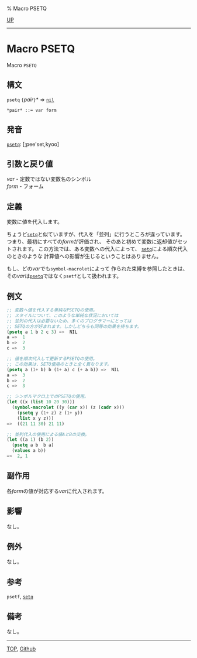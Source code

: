 % Macro PSETQ

[UP](5.3.html)  

---

# Macro **PSETQ**


Macro `PSETQ`


## 構文

`psetq` `{`*pair*`}`\* => [`nil`](5.3.nil-variable.html)

```
*pair* ::= var form 
```


## 発音

[`psetq`](5.3.psetq.html): [;pee'set,kyoo]


## 引数と戻り値

*var* - 定数ではない変数名のシンボル  
*form* - フォーム


## 定義

変数に値を代入します。

ちょうど[`setq`](5.3.setq.html)と似ていますが、代入を「並列」に行うところが違っています。
つまり、最初にすべての*form*が評価され、
そのあと初めて変数に返却値がセットされます。
この方法では、ある変数への代入によって、
[`setq`](5.3.setq.html)による順次代入のときのような
計算値への影響が生じるということはありません。

もし、どの*var*でも`symbol-macrolet`によって
作られた束縛を参照したときは、
その*var*は[`psetq`](5.3.psetq.html)ではなく`psetf`として扱われます。


## 例文

```lisp
;; 変数へ値を代入する単純なPSETQの使用。
;; スタイルについて、このような単純な状況においては
;; 並列の代入は必要ないため、多くのプログラマーにとっては
;; SETQの方が好まれます。しかしどちらも同等の効果を持ちます。
(psetq a 1 b 2 c 3) =>  NIL
a =>  1
b =>  2
c =>  3

;; 値を順次代入して更新するPSETQの使用。
;; この効果は、SETQ使用のときと全く異なります。
(psetq a (1+ b) b (1+ a) c (+ a b)) =>  NIL
a =>  3
b =>  2
c =>  3

;; シンボルマクロ上でのPSETQの使用。
(let ((x (list 10 20 30)))
  (symbol-macrolet ((y (car x)) (z (cadr x)))
    (psetq y (1+ z) z (1+ y))
    (list x y z)))
=>  ((21 11 30) 21 11)

;; 並列代入の使用による値AとBの交換。
(let ((a 1) (b 2))
  (psetq a b  b a)
  (values a b))
=>  2, 1
```


## 副作用


各*form*の値が対応する*var*に代入されます。


## 影響

なし。


## 例外

なし。


## 参考

`psetf`,
[`setq`](5.3.setq.html)


## 備考

なし。


---
[TOP](index.html),  [Github](https://github.com/nptcl/npt-japanese)

